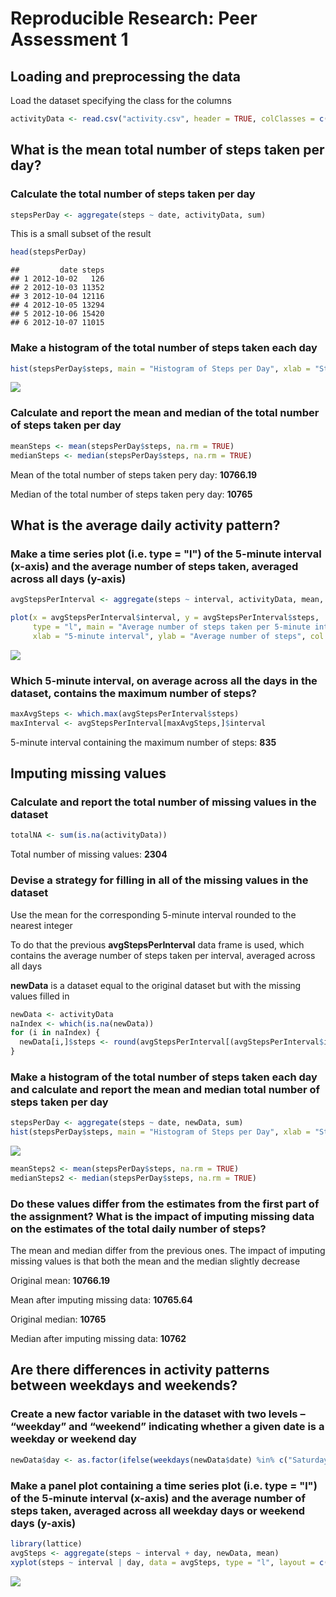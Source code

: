 # Reproducible Research: Peer Assessment 1

## Loading and preprocessing the data

Load the dataset specifying the class for the columns


```r
activityData <- read.csv("activity.csv", header = TRUE, colClasses = c("integer", "Date", "integer"))
```

## What is the mean total number of steps taken per day?
### Calculate the total number of steps taken per day

```r
stepsPerDay <- aggregate(steps ~ date, activityData, sum)
```
This is a small subset of the result


```r
head(stepsPerDay)
```

```
##         date steps
## 1 2012-10-02   126
## 2 2012-10-03 11352
## 3 2012-10-04 12116
## 4 2012-10-05 13294
## 5 2012-10-06 15420
## 6 2012-10-07 11015
```

### Make a histogram of the total number of steps taken each day

```r
hist(stepsPerDay$steps, main = "Histogram of Steps per Day", xlab = "Steps per Day", col = "lightblue", breaks = 10)
```

![](PA1_template_files/figure-html/unnamed-chunk-4-1.png)

### Calculate and report the mean and median of the total number of steps taken per day

```r
meanSteps <- mean(stepsPerDay$steps, na.rm = TRUE)
medianSteps <- median(stepsPerDay$steps, na.rm = TRUE)
```

Mean of the total number of steps taken pery day: **10766.19**

Median of the total number of steps taken pery day: **10765**

## What is the average daily activity pattern?
### Make a time series plot (i.e. type = "l") of the 5-minute interval (x-axis) and the average number of steps taken, averaged across all days (y-axis)

```r
avgStepsPerInterval <- aggregate(steps ~ interval, activityData, mean, na.rm = TRUE)

plot(x = avgStepsPerInterval$interval, y = avgStepsPerInterval$steps, 
     type = "l", main = "Average number of steps taken per 5-minute interval", 
     xlab = "5-minute interval", ylab = "Average number of steps", col = "blue", lwd = 2)
```

![](PA1_template_files/figure-html/unnamed-chunk-6-1.png)

### Which 5-minute interval, on average across all the days in the dataset, contains the maximum number of steps?

```r
maxAvgSteps <- which.max(avgStepsPerInterval$steps)
maxInterval <- avgStepsPerInterval[maxAvgSteps,]$interval
```
5-minute interval containing the maximum number of steps: **835**

## Imputing missing values
### Calculate and report the total number of missing values in the dataset

```r
totalNA <- sum(is.na(activityData))
```

Total number of missing values: **2304**

### Devise a strategy for filling in all of the missing values in the dataset
Use the mean for the corresponding 5-minute interval rounded to the nearest integer

To do that the previous **avgStepsPerInterval** data frame is used, which contains the average number of steps taken per interval, averaged across all days

**newData** is a dataset equal to the original dataset but with the missing values filled in

```r
newData <- activityData
naIndex <- which(is.na(newData))
for (i in naIndex) {
  newData[i,]$steps <- round(avgStepsPerInterval[(avgStepsPerInterval$interval == newData[i,]$interval),]$steps)
}
```

### Make a histogram of the total number of steps taken each day and calculate and report the mean and median total number of steps taken per day

```r
stepsPerDay <- aggregate(steps ~ date, newData, sum)
hist(stepsPerDay$steps, main = "Histogram of Steps per Day", xlab = "Steps per Day", col = "blue", breaks = 10)
```

![](PA1_template_files/figure-html/unnamed-chunk-10-1.png)

```r
meanSteps2 <- mean(stepsPerDay$steps, na.rm = TRUE)
medianSteps2 <- median(stepsPerDay$steps, na.rm = TRUE)
```

### Do these values differ from the estimates from the first part of the assignment? What is the impact of imputing missing data on the estimates of the total daily number of steps?
The mean and median differ from the previous ones. The impact of imputing missing values is that both the mean and the median slightly decrease

Original mean: **10766.19**

Mean after imputing missing data: **10765.64**

Original median: **10765**

Median after imputing missing data: **10762**

## Are there differences in activity patterns between weekdays and weekends?
### Create a new factor variable in the dataset with two levels – “weekday” and “weekend” indicating whether a given date is a weekday or weekend day

```r
newData$day <- as.factor(ifelse(weekdays(newData$date) %in% c("Saturday", "Sunday"), "weekend", "weekday"))
```

### Make a panel plot containing a time series plot (i.e. type = "l") of the 5-minute interval (x-axis) and the average number of steps taken, averaged across all weekday days or weekend days (y-axis)

```r
library(lattice)
avgSteps <- aggregate(steps ~ interval + day, newData, mean)
xyplot(steps ~ interval | day, data = avgSteps, type = "l", layout = c(1, 2))
```

![](PA1_template_files/figure-html/unnamed-chunk-12-1.png)
